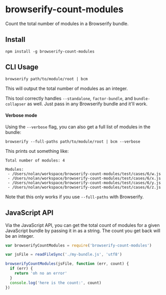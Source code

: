 browserify-count-modules
========

Count the total number of modules in a Browserify bundle.

Install
---

    npm install -g browserify-count-modules

CLI Usage
---

    browserify path/to/module/root | bcm

This will output the total number of modules as an integer.

This tool correctly handles `--standalone`, `factor-bundle`, and `bundle-collapser` as well. Just pass in any
Browserify bundle and it'll work.

#### Verbose mode

Using the `--verbose` flag, you can also get a full list of modules in the bundle:

    browserify --full-paths path/to/module/root | bcm --verbose

This prints out something like:

```
Total number of modules: 4

Modules:
 - /Users/nolan/workspace/browserify-count-modules/test/cases/6/w.js
 - /Users/nolan/workspace/browserify-count-modules/test/cases/6/x.js
 - /Users/nolan/workspace/browserify-count-modules/test/cases/6/y.js
 - /Users/nolan/workspace/browserify-count-modules/test/cases/6/z.js
```

Note that this only works if you use `--full-paths` with Browserify.

JavaScript API
----

Via the JavaScript API, you can get the total count of modules for a given JavaScript bundle
by passing it in as a string. The count you get back will be an integer.

```js
var browserifyCountModules = require('browserify-count-modules')

var jsFile = readFileSync('./my-bundle.js', 'utf8')

browserifyCountModules(jsFile, function (err, count) {
  if (err) {
    return 'oh no an error'
  }
  console.log('here is the count:', count)
})
```